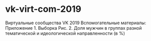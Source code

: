# vk-virt-com-2019
Виртуальные сообщества VK 2019
Вспомогательные материалы:
Приложение 1. Выборка 
Рис. 2. Доля мужчин в группах разной тематической и идеологической направленности (в %)
